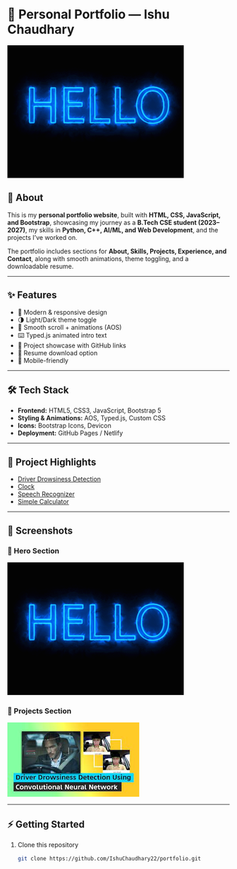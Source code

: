 # 🚀 Personal Portfolio — Ishu Chaudhary  

![Portfolio Preview](assets/img/hero.jpg)

## 📌 About
This is my **personal portfolio website**, built with **HTML, CSS, JavaScript, and Bootstrap**, showcasing my journey as a **B.Tech CSE student (2023–2027)**, my skills in **Python, C++, AI/ML, and Web Development**, and the projects I’ve worked on.  

The portfolio includes sections for **About, Skills, Projects, Experience, and Contact**, along with smooth animations, theme toggling, and a downloadable resume.  

---

## ✨ Features
- 🎨 Modern & responsive design  
- 🌗 Light/Dark theme toggle  
- 🎥 Smooth scroll + animations (AOS)  
- ⌨️ Typed.js animated intro text  
- 📂 Project showcase with GitHub links  
- 📑 Resume download option  
- 📱 Mobile-friendly  

---

## 🛠️ Tech Stack
- **Frontend:** HTML5, CSS3, JavaScript, Bootstrap 5  
- **Styling & Animations:** AOS, Typed.js, Custom CSS  
- **Icons:** Bootstrap Icons, Devicon  
- **Deployment:** GitHub Pages / Netlify  

---

## 📂 Project Highlights
- [Driver Drowsiness Detection](https://github.com/IshuChaudhary22/Driver_Drowsiness_Detection)  
- [Clock](https://github.com/IshuChaudhary22/clock)  
- [Speech Recognizer](https://github.com/IshuChaudhary22/speech_Recognizer)  
- [Simple Calculator](https://github.com/IshuChaudhary22/simple-calculator)  

---

## 📸 Screenshots
### 🔹 Hero Section
![Hero](assets/img/hero.jpg)

### 🔹 Projects Section
![Projects](assets/img/project1.jpg)

---

## ⚡ Getting Started

1. Clone this repository  
   ```bash
   git clone https://github.com/IshuChaudhary22/portfolio.git
